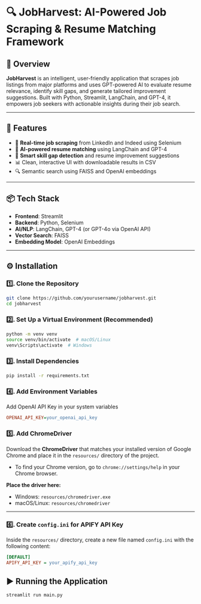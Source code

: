 # 🔍 JobHarvest: AI-Powered Job Scraping & Resume Matching Framework

## 📌 Overview

**JobHarvest** is an intelligent, user-friendly application that scrapes job listings from major platforms and uses
GPT-powered AI to evaluate resume relevance, identify skill gaps, and generate tailored improvement suggestions. Built
with Python, Streamlit, LangChain, and GPT-4, it empowers job seekers with actionable insights during their job search.

---

## 🚀 Features

- 🔧 **Real-time job scraping** from LinkedIn and Indeed using Selenium
- 🧠 **AI-powered resume matching** using LangChain and GPT-4
- 📄 **Smart skill gap detection** and resume improvement suggestions
- 📊 Clean, interactive UI with downloadable results in CSV
- 🔍 Semantic search using FAISS and OpenAI embeddings

---

## 📦 Tech Stack

- **Frontend**: Streamlit
- **Backend**: Python, Selenium
- **AI/NLP**: LangChain, GPT-4 (or GPT-4o via OpenAI API)
- **Vector Search**: FAISS
- **Embedding Model**: OpenAI Embeddings

---

## ⚙️ Installation

### 1️⃣. Clone the Repository

```bash
git clone https://github.com/yourusername/jobharvest.git
cd jobharvest
```

### **2️⃣. Set Up a Virtual Environment (Recommended)**

```bash
python -m venv venv
source venv/bin/activate  # macOS/Linux
venv\Scripts\activate  # Windows
```

### **3️⃣. Install Dependencies**

```bash
pip install -r requirements.txt
```

### **4️⃣. Add Environment Variables**

Add OpenAI API Key in your system variables

```ini
OPENAI_API_KEY=your_openai_api_key
```

### **5️⃣. Add ChromeDriver**

Download the **ChromeDriver** that matches your installed version of Google Chrome and place it in the `resources/`
directory of the project.

- To find your Chrome version, go to `chrome://settings/help` in your Chrome browser.

**Place the driver here:**

- Windows: `resources/chromedriver.exe`
- macOS/Linux: `resources/chromedriver`

---

### **6️⃣. Create `config.ini` for APIFY API Key**

Inside the `resources/` directory, create a new file named `config.ini` with the following content:

```ini
[DEFAULT]
APIFY_API_KEY = your_apify_api_key
```

## ▶️ Running the Application

```bash
streamlit run main.py
```


